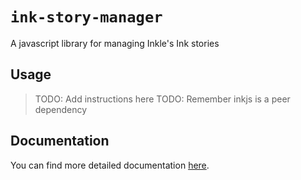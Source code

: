 # `ink-story-manager`

A javascript library for managing Inkle's Ink stories

## Usage

> TODO: Add instructions here
> TODO: Remember inkjs is a peer dependency

## Documentation

You can find more detailed documentation [here](https://franciscofornell.github.io/MIST/ink-story-manager/latest).

